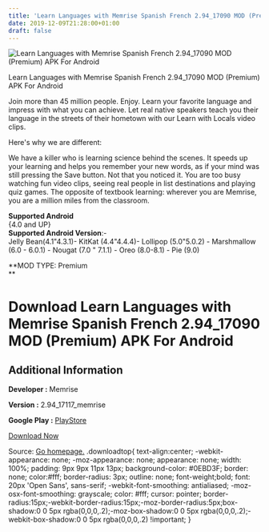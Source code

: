 ```yaml
---
title: 'Learn Languages with Memrise Spanish French 2.94_17090 MOD (Premium) APK For Android'
date: 2019-12-09T21:28:00+01:00
draft: false
---
```


![Learn Languages with Memrise Spanish French 2.94_17090 MOD (Premium) APK For Android](https://i1.wp.com/apkhome.net/wp-content/uploads/2019/12/Learn-Languages-with-Memrise-Spanish-French-2.94_17090-MOD-Premium.png "Learn Languages with Memrise Spanish French 2.94_17090 MOD (Premium) APK For Android")

  

Learn Languages with Memrise Spanish French 2.94\_17090 MOD (Premium) APK For Android

Join more than 45 million people. Enjoy. Learn your favorite language and impress with what you can achieve. Let real native speakers teach you their language in the streets of their hometown with our Learn with Locals video clips.

Here's why we are different:

We have a killer who is learning science behind the scenes. It speeds up your learning and helps you remember your new words, as if your mind was still pressing the Save button. Not that you noticed it. You are too busy watching fun video clips, seeing real people in list destinations and playing quiz games. The opposite of textbook learning: wherever you are Memrise, you are a million miles from the classroom.

**Supported Android**  
{4.0 and UP}  
**Supported Android Version**:-  
Jelly Bean(4.1"4.3.1)- KitKat (4.4"4.4.4)- Lollipop (5.0"5.0.2) - Marshmallow (6.0 - 6.0.1) - Nougat (7.0 " 7.1.1) - Oreo (8.0-8.1) - Pie (9.0)

**MOD TYPE: Premium  
**

Download Learn Languages with Memrise Spanish French 2.94\_17090 MOD (Premium) APK For Android
==============================================================================================

Additional Information
----------------------

**Developer :** Memrise

**Version :** 2.94\_17117\_memrise

**Google Play :** [PlayStore](https://play.google.com/store/apps/details?id=com.memrise.android.memrisecompanion)

  

[Download Now](https://store4app.co/post/learn-languages-with-memrise-spanish-french-2-94-17090-mod-premium-apk-for-android_1575920778)

  
Source: [Go homepage.](https://store4app.co/post/learn-languages-with-memrise-spanish-french-2-94-17090-mod-premium-apk-for-android_1575920778) .downloadtop{ text-align:center; -webkit-appearance: none; -moz-appearance: none; appearance: none; width: 100%; padding: 9px 9px 11px 13px; background-color: #0EBD3F; border: none; color:#fff; border-radius: 3px; outline: none; font-weight;bold; font: 20px 'Open Sans', sans-serif; -webkit-font-smoothing: antialiased; -moz-osx-font-smoothing: grayscale; color: #fff; cursor: pointer; border-radius:15px;-webkit-border-radius:15px;-moz-border-radius:5px;box-shadow:0 0 5px rgba(0,0,0,.2);-moz-box-shadow:0 0 5px rgba(0,0,0,.2);-webkit-box-shadow:0 0 5px rgba(0,0,0,.2) !important; }